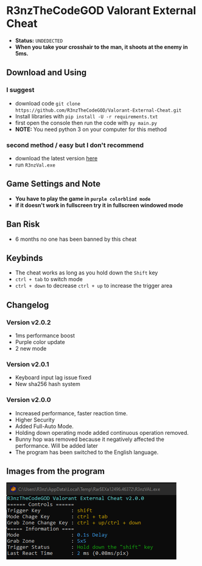 # R3nzTheCodeGOD Valorant External Cheat
- **Status:** `UNDEDECTED`
- **When you take your crosshair to the man, it shoots at the enemy in 5ms.**

## Download and Using 

### I suggest
- download code `git clone https://github.com/R3nzTheCodeGOD/Valorant-External-Cheat.git`
- Install libraries with `pip install -U -r requirements.txt`
- first open the console then run the code with `py main.py`
- **NOTE:**  You need python 3 on your computer for this method

### second method / easy but I don't recommend
- download the latest version [here](https://github.com/R3nzTheCodeGOD/Valorant-External-Cheat/releases)
- run `R3nzVal.exe`

## Game Settings and Note
- **You have to play the game in `purple colorblind mode`**
- **if it doesn't work in fullscreen try it in fullscreen windowed mode**

## Ban Risk
- 6 months no one has been banned by this cheat

## Keybinds
- The cheat works as long as you hold down the `Shift` key
- `ctrl + tab` to switch mode
- `ctrl + down` to decrease `ctrl + up` to increase the trigger area

## Changelog
### Version v2.0.2
- 1ms performance boost
- Purple color update
- 2 new mode
### Version v2.0.1
- Keyboard input lag issue fixed
- New sha256 hash system
### Version v2.0.0
- Increased performance, faster reaction time.
- Higher Security
- Added Full-Auto Mode.
- Holding down operating mode added continuous operation removed.
- Bunny hop was removed because it negatively affected the performance. Will be added later
- The program has been switched to the English language.

## Images from the program
<img src=".assets/0.png">
